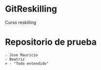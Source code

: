 # GitReskilling
Curso reskilling

# Repositorio de prueba
	- Jose Mauricio
	- Beatriz
	> - "Todo entendido"

